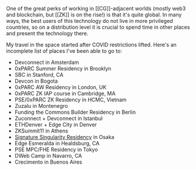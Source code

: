 One of the great perks of working in [[CG]]-adjacent worlds (mostly web3 and blockchain, but [[ZK]] is on the rise!) is that it's quite global. In many ways, the best users of this technology do not live in more privileged countries, so on a distribution level it is crucial to spend time in other places and present the technology there.

My travel in the space started after COVID restrictions lifted. Here's an incomplete list of places I've been able to go to:

- Devconnect in Amsterdam
- 0xPARC Summer Residency in Brooklyn
- SBC in Stanford, CA
- Devcon in Bogota
- 0xPARC AW Residency in London, UK
- 0xPARC ZK IAP course in Cambridge, MA
- PSE/0xPARC ZK Residency in HCMC, Vietnam
- Zuzalu in Montenegro
- Funding the Commons Builder Residency in Berlin
- Zuconnect + Devconnect in Istanbul
- ETHDenver + Edge City in Denver
- ZKSummit11 in Athens
- [Signature Singularity Residency](https://sigsing.com) in Osaka
- Edge Esmeralda in Healdsburg, CA
- PSE MPC/FHE Residency in Tokyo
- DWeb Camp in Navarro, CA
- Crecimento in Buenos Aires